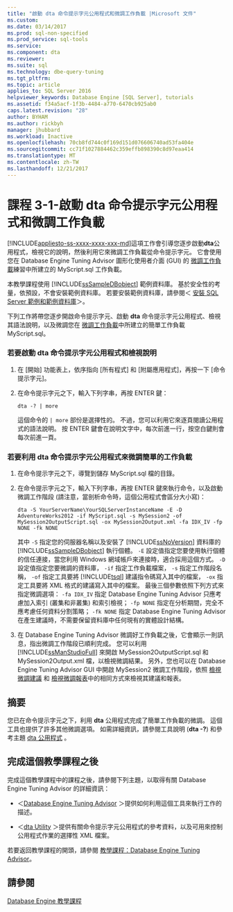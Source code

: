 ```yaml
---
title: "啟動 dta 命令提示字元公用程式和微調工作負載 |Microsoft 文件"
ms.custom: 
ms.date: 03/14/2017
ms.prod: sql-non-specified
ms.prod_service: sql-tools
ms.service: 
ms.component: dta
ms.reviewer: 
ms.suite: sql
ms.technology: dbe-query-tuning
ms.tgt_pltfrm: 
ms.topic: article
applies_to: SQL Server 2016
helpviewer_keywords: Database Engine [SQL Server], tutorials
ms.assetid: f34a5acf-1f3b-4484-a770-6470cb925ab0
caps.latest.revision: "28"
author: BYHAM
ms.author: rickbyh
manager: jhubbard
ms.workload: Inactive
ms.openlocfilehash: 70cb8fd744c0f169d151d076606740ad53fa404e
ms.sourcegitcommit: cc71f1027884462c359effb898390c8d97eaa414
ms.translationtype: MT
ms.contentlocale: zh-TW
ms.lasthandoff: 12/21/2017
---
```

# <a name="lesson-3-1---starting-the-dta-command-prompt-utility-and-tuning-a-workload"></a>課程 3-1-啟動 dta 命令提示字元公用程式和微調工作負載
[!INCLUDE[appliesto-ss-xxxx-xxxx-xxx-md](../../includes/appliesto-ss-xxxx-xxxx-xxx-md.md)]這項工作會引導您逐步啟動**dta**公用程式，檢視它的說明，然後利用它來微調工作負載從命令提示字元。 它會使用您在 Database Engine Tuning Advisor 圖形化使用者介面 (GUI) 的 [微調工作負載](../../tools/dta/lesson-1-1-tuning-a-workload.md)練習中所建立的 MyScript.sql 工作負載。  
  
本教學課程使用 [!INCLUDE[ssSampleDBobject](../../includes/sssampledbobject-md.md)] 範例資料庫。 基於安全性的考量，依預設，不會安裝範例資料庫。 若要安裝範例資料庫，請參閱＜ [安裝 SQL Server 範例和範例資料庫](http://sqlserversamples.codeplex.com)＞。  
  
下列工作將帶您逐步開啟命令提示字元、啟動 **dta** 命令提示字元公用程式、檢視其語法說明，以及微調您在 [微調工作負載](../../tools/dta/lesson-1-1-tuning-a-workload.md)中所建立的簡單工作負載 MyScript.sql。  
  
### <a name="to-start-the-dta-command-prompt-utility-and-view-help"></a>若要啟動 dta 命令提示字元公用程式和檢視說明  
  
1.  在 [開始] 功能表上，依序指向 [所有程式] 和 [附屬應用程式]，再按一下 [命令提示字元]。  
  
2.  在命令提示字元之下，輸入下列字串，再按 ENTER 鍵：  
  
    ```  
    dta -? | more  
    ```  
  
    這個命令的 `| more` 部份是選擇性的。 不過，您可以利用它來逐頁閱讀公用程式的語法說明。 按 ENTER 鍵會在說明文字中，每次前進一行，按空白鍵則會每次前進一頁。  
  
### <a name="to-tune-a-simple-workload-by-using-the-dta-command-prompt-utility"></a>若要利用 dta 命令提示字元公用程式來微調簡單的工作負載  
  
1.  在命令提示字元之下，導覽到儲存 MyScript.sql 檔的目錄。  
  
2.  在命令提示字元之下，輸入下列字串，再按 ENTER 鍵來執行命令，以及啟動微調工作階段 (請注意，當剖析命令時，這個公用程式會區分大小寫)：  
  
    ```  
    dta -S YourServerName\YourSQLServerInstanceName -E -D AdventureWorks2012 -if MyScript.sql -s MySession2 -of MySession2OutputScript.sql -ox MySession2Output.xml -fa IDX_IV -fp NONE -fk NONE  
    ```  
  
    其中 `-S` 指定您的伺服器名稱以及安裝了 [!INCLUDE[ssNoVersion](../../includes/ssnoversion-md.md)] 資料庫的 [!INCLUDE[ssSampleDBobject](../../includes/sssampledbobject-md.md)] 執行個體。 `-E` 設定值指定您要使用執行個體的信任連接，當您利用 Windows 網域帳戶來連接時，適合採用這個方式。 `-D` 設定值指定您要微調的資料庫， `-if` 指定工作負載檔案， `-s` 指定工作階段名稱， `-of` 指定工具要將 [!INCLUDE[tsql](../../includes/tsql-md.md)] 建議指令碼寫入其中的檔案， `-ox` 指定工具要將 XML 格式的建議寫入其中的檔案。 最後三個參數依照下列方式來指定微調選項： `-fa IDX_IV` 指定 Database Engine Tuning Advisor 只應考慮加入索引 (叢集和非叢集) 和索引檢視； `-fp NONE` 指定在分析期間，完全不應考慮任何資料分割策略； `-fk NONE` 指定 Database Engine Tuning Advisor 在產生建議時，不需要保留資料庫中任何現有的實體設計結構。  
  
3.  在 Database Engine Tuning Advisor 微調好工作負載之後，它會顯示一則訊息，指出微調工作階段已順利完成。 您可以利用 [!INCLUDE[ssManStudioFull](../../includes/ssmanstudiofull-md.md)] 來開啟 MySession2OutputScript.sql 和 MySession2Output.xml 檔，以檢視微調結果。 另外，您也可以在 Database Engine Tuning Advisor GUI 中開啟 MySession2 微調工作階段，依照 [檢視微調建議](../../tools/dta/lesson-1-2-viewing-tuning-recommendations.md) 和 [檢視微調報表](../../tools/dta/lesson-1-3-viewing-tuning-reports.md)中的相同方式來檢視其建議和報表。  
  
## <a name="summary"></a>摘要  
您已在命令提示字元之下，利用 **dta** 公用程式完成了簡單工作負載的微調。 這個工具也提供了許多其他微調選項。 如需詳細資訊，請參閱工具說明 (**dta -?**) 和參考主題 [dta 公用程式](../../tools/dta/dta-utility.md) 。  
  
## <a name="after-you-finish-this-tutorial"></a>完成這個教學課程之後  
完成這個教學課程中的課程之後，請參閱下列主題，以取得有關 Database Engine Tuning Advisor 的詳細資訊：  
  
-   ＜[Database Engine Tuning Advisor](../../relational-databases/performance/database-engine-tuning-advisor.md) ＞提供如何利用這個工具來執行工作的描述。  
  
-   ＜[dta Utility](../../tools/dta/dta-utility.md) ＞提供有關命令提示字元公用程式的參考資料，以及可用來控制公用程式作業的選擇性 XML 檔案。  
  
若要返回教學課程的開頭，請參閱 [教學課程：Database Engine Tuning Advisor](../../tools/dta/tutorial-database-engine-tuning-advisor.md)。  
  
## <a name="see-also"></a>請參閱  
[Database Engine 教學課程](../../relational-databases/database-engine-tutorials.md)  
  
  
  
